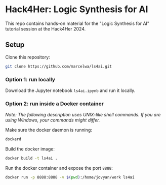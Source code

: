 # Hack4Her: Logic Synthesis for AI

This repo contains hands-on material for the "Logic Synthesis for AI" tutorial session at the Hack4Her 2024.

## Setup

Clone this repository:

```sh
git clone https://github.com/marcelwa/ls4ai.git
```

### Option 1: run locally

Download the Jupyter notebook `ls4ai.ipynb` and run it locally.


### Option 2: run inside a Docker container

*Note: The following description uses UNIX-like shell commands. If you are using Windows, your commands might differ.*

Make sure the docker daemon is running:
```sh
dockerd

```

Build the docker image:
```sh
docker build -t ls4ai .

```

Run the docker container and expose the port `8888`:
```sh
docker run -p 8888:8888 -v $(pwd):/home/jovyan/work ls4ai
```
